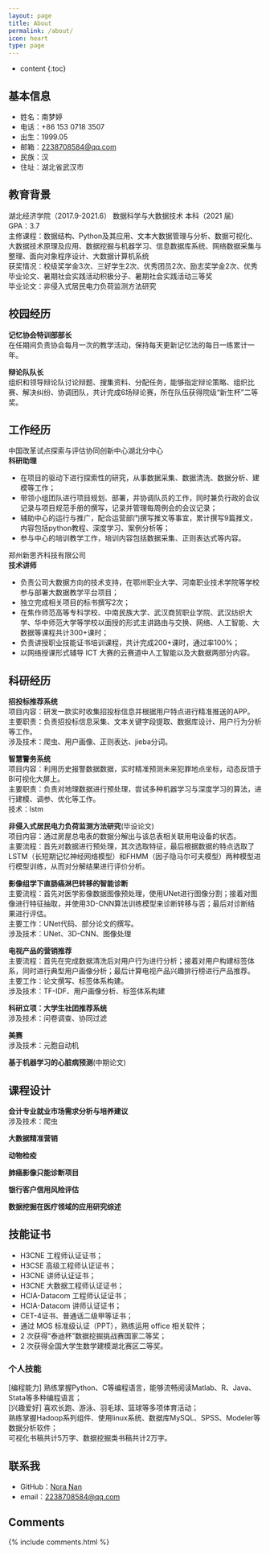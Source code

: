 ```yaml
---
layout: page
title: About
permalink: /about/
icon: heart
type: page
---
```


* content
{:toc}

## 基本信息  

* 姓名：南梦婷  
* 电话：+86 153 0718 3507  
* 出生：1999.05  
* 邮箱：2238708584@qq.com  
* 民族：汉  
* 住址：湖北省武汉市  

## 教育背景  

湖北经济学院（2017.9-2021.6） 数据科学与大数据技术 本科（2021 届）  
GPA：3.7  
主修课程：数据结构、Python及其应用、文本大数据管理与分析、数据可视化、大数据技术原理及应用、数据挖掘与机器学习、信息数据库系统、网络数据采集与整理、面向对象程序设计、大数据计算机系统  
获奖情况：校级奖学金3次、三好学生2次、优秀团员2次、励志奖学金2次、优秀毕业论文、暑期社会实践活动积极分子、暑期社会实践活动三等奖  
毕业论文：非侵入式居民电力负荷监测方法研究  

## 校园经历  

**记忆协会特训部部长**  
在任期间负责协会每月一次的教学活动，保持每天更新记忆法的每日一练累计一年。  

**辩论队队长**  
组织和领导辩论队讨论辩题、搜集资料、分配任务，能够指定辩论策略、组织比赛、解决纠纷、协调团队，共计完成6场辩论赛，所在队伍获得院级“新生杯”二等奖。  

## 工作经历  

中国改革试点探索与评估协同创新中心湖北分中心  
**科研助理**  
* 在项目的驱动下进行探索性的研究，从事数据采集、数据清洗、数据分析、建模等工作；  
* 带领小组团队进行项目规划、部署，并协调队员的工作，同时兼负行政的会议记录与项目规范手册的撰写，记录并管理每周例会的会议记录；  
* 辅助中心的运行与推广，配合运营部门撰写推文等事宜，累计撰写9篇推文，内容包括python教程、深度学习、案例分析等；  
* 参与中心的培训教学工作，培训内容包括数据采集、正则表达式等内容。  

郑州新思齐科技有限公司  
**技术讲师**  
* 负责公司大数据方向的技术支持，在鄂州职业大学、河南职业技术学院等学校参与部署大数据教学平台项目；  
* 独立完成相关项目的标书撰写2次；  
* 在焦作师范高等专科学校、中南民族大学、武汉商贸职业学院、武汉纺织大学、华中师范大学等学校以面授的形式主讲路由与交换、网络、人工智能、大数据等课程共计300+课时；  
* 负责讲授职业技能证书培训课程，共计完成200+课时，通过率100%；  
* 以网络授课形式辅导 ICT 大赛的云赛道中人工智能以及大数据两部分内容。  

## 科研经历  

**招投标推荐系统**  
项目内容：研发一款实时收集招投标信息并根据用户特点进行精准推送的APP。  
主要职责：负责招投标信息采集、文本关键字段提取、数据库设计、用户行为分析等工作。  
涉及技术：爬虫、用户画像、正则表达、jieba分词。  

**智慧警务系统**  
项目内容：利用历史报警数据数据，实时精准预测未来犯罪地点坐标，动态反馈于BI可视化大屏上。  
主要职责：负责对地理数据进行预处理，尝试多种机器学习与深度学习的算法，进行建模、调参、优化等工作。  
技术：lstm  

**非侵入式居民电力负荷监测方法研究**(毕设论文)  
项目内容：通过房屋总电表的数据分解出与该总表相关联用电设备的状态。  
主要流程：首先对数据进行预处理，其次选取特征，最后根据数据的特点选取了LSTM（长短期记忆神经网络模型）和FHMM（因子隐马尔可夫模型）两种模型进行模型训练，从而对分解结果进行评价分析。  

**影像组学下直肠癌淋巴转移的智能诊断**  
主要流程：首先对医学影像数据图像预处理，使用UNet进行图像分割；接着对图像进行特征抽取，并使用3D-CNN算法训练模型来诊断转移与否；最后对诊断结果进行评估。  
主要工作：UNet代码、部分论文的撰写。  
涉及技术：UNet、3D-CNN、图像处理  

**电视产品的营销推荐**  
主要流程：首先在完成数据清洗后对用户行为进行分析；接着对用户构建标签体系，同时进行典型用户画像分析；最后计算电视产品兴趣排行榜进行产品推荐。  
主要工作：论文撰写、标签体系构建。  
涉及技术：TF-IDF、用户画像分析、标签体系构建  

**科研立项：大学生社团推荐系统**  
涉及技术：问卷调查、协同过滤  

**美赛**  
涉及技术：元胞自动机  

**基于机器学习的心脏病预测**(中期论文)  


## 课程设计

**会计专业就业市场需求分析与培养建议**  
涉及技术：爬虫  

**大数据精准营销**  

**动物检疫**

**肺癌影像只能诊断项目**  

**银行客户信用风险评估**  

**数据挖掘在医疗领域的应用研究综述**  

## 技能证书  

* H3CNE 工程师认证证书；  
* H3CSE 高级工程师认证证书；  
* H3CNE 讲师认证证书；  
* H3CNE 大数据工程师认证证书；  
* HCIA-Datacom 工程师认证证书；  
* HCIA-Datacom 讲师认证证书；  
* CET-4证书、普通话二级甲等证书；  
* 通过 MOS 标准级认证（PPT），熟练运用 office 相关软件；  
* 2 次获得“泰迪杯”数据挖掘挑战赛国家二等奖；  
* 2 次获得全国大学生数学建模湖北赛区二等奖。  

### 个人技能  

[编程能力] 熟练掌握Python、C等编程语言，能够流畅阅读Matlab、R、Java、Stata等多种编程语言；  
[兴趣爱好] 喜欢长跑、游泳、羽毛球、篮球等多项体育活动；  
熟练掌握Hadoop系列组件、使用linux系统、数据库MySQL、SPSS、Modeler等数据分析软件；  
可视化书稿共计5万字、数据挖掘类书稿共计2万字。  


## 联系我  

* GitHub：[Nora Nan](https://github.com/Norah2)
* email：2238708584@qq.com
<div style='display: none'>
* [Weibo](http://weibo.com/3115521wh)
* [知乎](https://www.zhihu.com/people/gaohaoyang)
* [Facebook](https://www.facebook.com/gaohaoyang.water)
* [豆瓣](https://www.douban.com/people/42525035/)
* [豆瓣音乐人-浩阳的小站](https://site.douban.com/haoyangaiyinyue/) -->
</div>


## Comments

{% include comments.html %}
